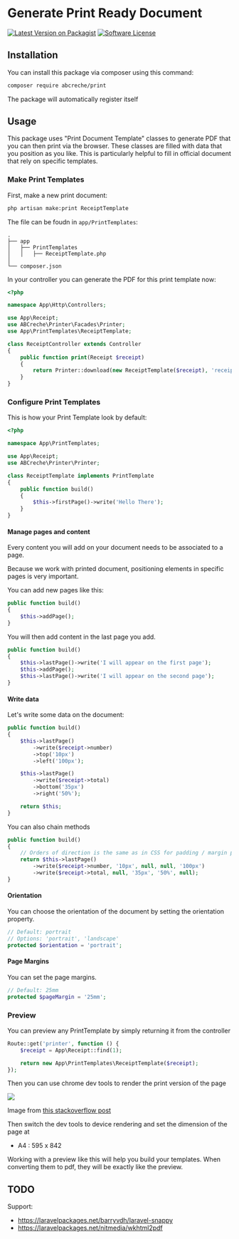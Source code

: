 # Generate Print Ready Document

[![Latest Version on Packagist](https://img.shields.io/packagist/v/abcreche/print.svg)](https://packagist.org/packages/abcreche/print)
[![Software License](https://img.shields.io/badge/license-MIT-brightgreen.svg)](LICENSE)

## Installation

You can install this package via composer using this command:

```bash
composer require abcreche/print
```

The package will automatically register itself

## Usage

This package uses "Print Document Template" classes to generate PDF that you can then print via the browser. These classes are filled with data that you position as you like. This is particularly helpful to fill in official document that rely on specific templates.

### Make Print Templates

First, make a new print document:

```bash
php artisan make:print ReceiptTemplate
```

The file can be foudn in `app/PrintTemplates`:

```
.
├── app
│   ├── PrintTemplates
│   │   ├── ReceiptTemplate.php
│
└── composer.json
```

In your controller you can generate the PDF for this print template now:

```php
<?php

namespace App\Http\Controllers;

use App\Receipt;
use ABCreche\Printer\Facades\Printer;
use App\PrintTemplates\ReceiptTemplate;

class ReceiptController extends Controller
{
    public function print(Receipt $receipt)
    {
        return Printer::download(new ReceiptTemplate($receipt), 'receipt.pdf');
    }
}
```

### Configure Print Templates

This is how your Print Template look by default:

```php
<?php

namespace App\PrintTemplates;

use App\Receipt;
use ABCreche\Printer\Printer;

class ReceiptTemplate implements PrintTemplate
{
    public function build()
    {
        $this->firstPage()->write('Hello There');
    }
}
```

#### Manage pages and content

Every content you will add on your document needs to be associated to a page.

Because we work with printed document, positioning elements in specific pages is very important.

You can add new pages like this:

```php
public function build()
{
    $this->addPage();
}
```

You will then add content in the last page you add.

```php
public function build()
{
    $this->lastPage()->write('I will appear on the first page');
    $this->addPage();
    $this->lastPage()->write('I will appear on the second page');
}
```

#### Write data

Let's write some data on the document:

```php
public function build()
{
    $this->lastPage()
        ->write($receipt->number)
        ->top('10px')
        ->left('100px');

    $this->lastPage()
        ->write($receipt->total)
        ->bottom('35px')
        ->right('50%');

    return $this;
}
```
You can also chain methods
```php
public function build()
{
    // Orders of direction is the same as in CSS for padding / margin properties
    return $this->lastPage()
        ->write($receipt->number, '10px', null, null, '100px')
        ->write($receipt->total, null, '35px', '50%', null);
}
```

#### Orientation

You can choose the orientation of the document by setting the orientation property.

```php
// Default: portrait
// Options: 'portrait', 'landscape'
protected $orientation = 'portrait';
```

#### Page Margins

You can set the page margins.

```php
// Default: 25mm
protected $pageMargin = '25mm';
```

### Preview

You can preview any PrintTemplate by simply returning it from the controller

```php
Route::get('printer', function () {
    $receipt = App\Receipt::find(1);

    return new App\PrintTemplates\ReceiptTemplate($receipt);
});
```

Then you can use chrome dev tools to render the print version of the page

![](https://i.stack.imgur.com/7BCx7.png)

Image from [this stackoverflow post](https://stackoverflow.com/questions/9540990/using-chromes-element-inspector-in-print-preview-mode)

Then switch the dev tools to device rendering and set the dimension of the page at
- A4 : 595 x 842

Working with a preview like this will help you build your templates. When converting them to pdf, they will be exactly like the preview.

## TODO

Support:
- https://laravelpackages.net/barryvdh/laravel-snappy
- https://laravelpackages.net/nitmedia/wkhtml2pdf
